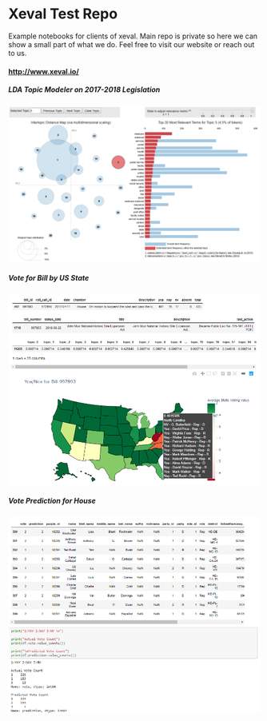 # Xeval Test Repo

Example notebooks for clients of xeval. Main repo is private so here we can show a small part of what we do. Feel free to visit our website or reach out to us.

#### http://www.xeval.io/

##### LDA Topic Modeler on 2017-2018 Legislation

![LDA Viz](../refs/lda_viz.png)

##### Vote for Bill by US State

![Map Viz](../refs/map_viz.png)

##### Vote Prediction for House

![Vote Viz](../refs/prediction_viz.png)
